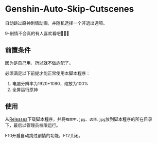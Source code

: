 # Genshin-Auto-Skip-Cutscenes

自动跳过原神剧情动画，并随机选择一个非退出选项。

9-剧情不会真的有人喜欢看吧🥰🥰🥰

## 前置条件

因为是自己用，所以就不做适配了。

必须满足以下前提才能正常使用本脚本程序：

1. 电脑分辨率为1920*1080，缩放为100%
2. 全屏运行原神

## 使用

从[Releases](https://github.com/iyzyi/Genshin-Auto-Skip-Cutscenes/releases/)下载脚本程序，并将`播放中.jpg`、`选项.jpg`放到脚本程序的所在目录下，最后以管理员权限运行。

F10开启自动跳过剧情的功能，F12关闭。
